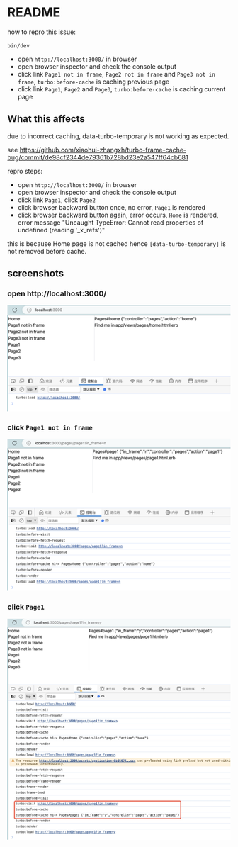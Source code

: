 # README

how to repro this issue:

```
bin/dev
```

- open `http://localhost:3000/` in browser
- open browser inspector and check the console output
- click link `Page1 not in frame`, `Page2 not in frame` and `Page3 not in frame`, `turbo:before-cache` is caching previous page
- click link `Page1`, `Page2` and `Page3`, `turbo:before-cache` is caching current page


## What this affects

due to incorrect caching, data-turbo-temporary is not working as expected.

see https://github.com/xiaohui-zhangxh/turbo-frame-cache-bug/commit/de98cf2344de79361b728bd23e2a547ff64cb681

repro steps:

- open `http://localhost:3000/` in browser
- open browser inspector and check the console output
- click link `Page1`, click `Page2`
- click browser backward button once, no error, `Page1` is rendered
- click browser backward button again, error occurs, `Home` is rendered, error message "Uncaught TypeError: Cannot read properties of undefined (reading '_x_refs')"

this is because Home page is not cached hence `[data-turbo-temporary]` is not removed before cache.
## screenshots

### open http://localhost:3000/
![image](screenshots/home.png)

### click `Page1 not in frame`

![image](screenshots/page1%20not%20in%20frame.png)

### click `Page1`

![image](screenshots/page1%20in%20frame.png)
